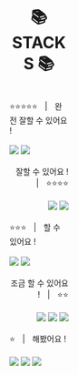 <br>
<div align=center style="padding: 0px 200px;">
<h1>📚 STACKS 📚</h1>
<br>
<div align=left>
⭐⭐⭐⭐⭐ㅤ|ㅤ완전 잘할 수 있어요 !
<br><br>

<img src="https://img.shields.io/badge/python-3776AB?style=for-the-badge&logo=python&logoColor=white">
<img src="https://img.shields.io/badge/html5-E34F26?style=for-the-badge&logo=html5&logoColor=white">
<br><br>
</div>
<div align=right>
잘할 수 있어요 !ㅤ|ㅤ⭐⭐⭐⭐
<br><br>

<img src="https://img.shields.io/badge/css-1572B6?style=for-the-badge&logo=css3&logoColor=white">
<img src="https://img.shields.io/badge/jquery-0769AD?style=for-the-badge&logo=jquery&logoColor=white">
<br><br>
</div>
<div align=left>
⭐⭐⭐ㅤ|ㅤ할 수 있어요 !
<br><br>

<img src="https://img.shields.io/badge/javascript-F7DF1E?style=for-the-badge&logo=javascript&logoColor=black">
<img src="https://img.shields.io/badge/flutter-02569B?style=for-the-badge&logo=flutter&logoColor=white">
<br><br>
</div>
<div align=right>
조금 할 수 있어요 !ㅤ|ㅤ⭐⭐
<br><br>

<img src="https://img.shields.io/badge/mysql-4479A1?style=for-the-badge&logo=mysql&logoColor=white">
<img src="https://img.shields.io/badge/github-181717?style=for-the-badge&logo=github&logoColor=white">
<img src="https://img.shields.io/badge/git-F05032?style=for-the-badge&logo=git&logoColor=white">
<br><br>
</div>
<div align=left>
⭐ㅤ|ㅤ해봤어요 !
<br><br>

<img src="https://img.shields.io/badge/flask-000000?style=for-the-badge&logo=flask&logoColor=white">
<img src="https://img.shields.io/badge/bootstrap-7952B3?style=for-the-badge&logo=bootstrap&logoColor=white">
<img src="https://img.shields.io/badge/amazonaws-232F3E?style=for-the-badge&logo=amazonaws&logoColor=white">
<br>
</div>
<h1></h1>
</div>


